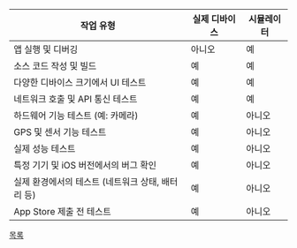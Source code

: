 
| 작업 유형                            | 실제 디바이스 | 시뮬레이터 |
|-----------------------------------|-------------------|-----------------|
| 앱 실행 및 디버깅             | 아니오              | 예              |
| 소스 코드 작성 및 빌드                 | 예                  | 예              |
| 다양한 디바이스 크기에서 UI 테스트     | 예                  | 예              |
| 네트워크 호출 및 API 통신 테스트      | 예                  | 예              |
| 하드웨어 기능 테스트 (예: 카메라)    | 예                  | 아니오          |
| GPS 및 센서 기능 테스트              | 예                  | 아니오          |
| 실제 성능 테스트                    | 예                  | 아니오          |
| 특정 기기 및 iOS 버전에서의 버그 확인 | 예                  | 아니오          |
| 실제 환경에서의 테스트 (네트워크 상태, 배터리 등) | 예       | 아니오          |
| App Store 제출 전 테스트            | 예                  | 아니오          |



[목록](../README_link.md)
